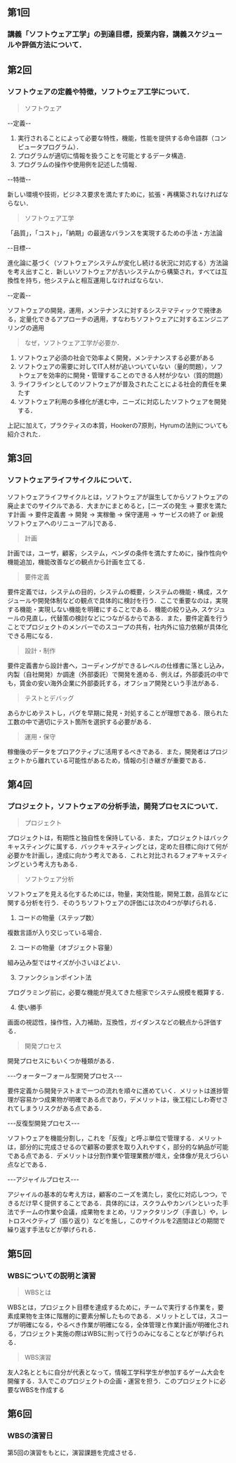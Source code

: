 ## 第1回
### 講義「ソフトウェア工学」の到達目標，授業内容，講義スケジュールや評価方法について．
## 第2回
### ソフトウェアの定義や特徴，ソフトウェア工学について．
>ソフトウェア

--定義--
1. 実行されることによって必要な特性，機能，性能を提供する命令語群（コンピュータプログラム）．
2. プログラムが適切に情報を扱うことを可能とするデータ構造．
3. プログラムの操作や使用例を記述した情報．

--特徴--

新しい環境や技術，ビジネス要求を満たすために，拡張・再構築されなければならない．

>ソフトウェア工学

「品質」，「コスト」，「納期」の最適なバランスを実現するための手法・方法論

--目標--

進化論に基づく（ソフトウェアシステムが変化し続ける状況に対応する）方法論を考え出すこと．新しいソフトウェアが古いシステムから構築され，すべては互換性を持ち，他システムと相互運用しなければならない．

--定義--

ソフトウェアの開発，運用，メンテナンスに対するシステマティックで規律ある，定量化できるアプローチの適用，すなわちソフトウェアに対するエンジニアリングの適用

>なぜ，ソフトウェア工学が必要か．

1. ソフトウェア必須の社会で効率よく開発，メンテナンスする必要がある
2. ソフトウェアの需要に対してIT人材が追いついていない（量的問題），ソフトウェアを効率的に開発・管理することのできる人材が少ない（質的問題）
3. ライフラインとしてのソフトウェアが普及されたことによる社会的責任を果たす
4. ソフトウェア利用の多様化が進む中，ニーズに対応したソフトウェアを開発する．

上記に加えて，プラクティスの本質，Hookerの7原則，Hyrumの法則についても紹介された．

## 第3回
### ソフトウェアライフサイクルについて．
ソフトウェアライフサイクルとは，ソフトウェアが誕生してからソフトウェアの廃止までのサイクルである．大まかにまとめると，\[ニーズの発生 → 要求を満たす計画 → 要件定義書 → 開発 → 実稼働 → 保守運用 → サービスの終了 or 新規ソフトウェアへのリニューアル\]である．

>計画

計画では，ユーザ，顧客，システム，ベンダの条件を満たすために，操作性向や機能追加，機能改善などの観点から計画を立てる．

>要件定義

要件定義では，システムの目的，システムの概要，システムの機能・構成，スケジュールや開発体制などの観点で具体的に検討を行う．ここで重要なのは，実現する機能・実現しない機能を明確にすることである．機能の絞り込み, スケジュールの見直し，代替策の検討などにつながるからである．また，要件定義を行うことでプロジェクトのメンバーでのスコープの共有，社内外に協力依頼が具体化できる用になる．

>設計・制作

要件定義書から設計書へ，コーディングができるレベルの仕様書に落とし込み，内製（自社開発）か調達（外部委託）で開発を進める．例えば，外部委託の中でも，賃金の安い海外企業に外部委託する，オフショア開発という手法がある．

>テストとデバッグ

あらかじめテストし，バグを早期に発見・対処することが理想である．限られた工数の中で適切にテスト箇所を選択する必要がある．

>運用・保守

稼働後のデータをプロアクティブに活用するべきである．また，開発者はプロジェクトから離れている可能性があるため，情報の引き継ぎが重要である．

## 第4回
### プロジェクト，ソフトウェアの分析手法，開発プロセスについて．
>プロジェクト

プロジェクトは，有期性と独自性を保持している．また，プロジェクトはバックキャスティングに属する．バックキャスティングとは，定めた目標に向けて何が必要かを計画し，達成に向かう考えである．これと対比されるフォアキャスティングという考え方もある．

>ソフトウェア分析

ソフトウェアを見える化するためには，物量，実効性能，開発工数，品質などに関する分析を行う．そのうちソフトウェアの評価には次の4つが挙げられる．

1. コードの物量（ステップ数）

複数言語が入り交じっている場合．

2. コードの物量（オブジェクト容量）

組み込み型ではサイズが小さいほどよい．

3. ファンクションポイント法

プログラミング前に，必要な機能が見えてきた檀家でシステム規模を概算する．

4. 使い勝手

画面の視認性，操作性，入力補助，互換性，ガイダンスなどの観点から評価する．

>開発プロセス

開発プロセスにもいくつか種類がある．

---ウォーターフォール型開発プロセス---

要件定義から開発テストまで一つの流れを順々に進めていく．メリットは進捗管理が容易かつ成果物が明確である点であり，デメリットは，後工程にしわ寄せされてしまうリスクがある点である．

---反復型開発プロセス---

ソフトウェアを機能分割し，これを「反復」と呼ぶ単位で管理する．メリットは，部分的に完成させるので顧客の要求を取り入れやすく，部分的な納品が可能である点である．デメリットは分割作業や管理業務が増え，全体像が見えづらい点などである．

---アジャイルプロセス---

アジャイルの基本的な考え方は，顧客のニーズを満たし，変化に対応しつつ，できるだけ早く提供することである．具体的には，スクラムやカンバンといった手法でチームの作業や会議，成果物をまとめ，リファクタリング（手直し）や，レトロスペクティブ（振り返り）などを施し，このサイクルを2週間ほどの期間で繰り返す手法などが挙げられる．

## 第5回
### WBSについての説明と演習

>WBSとは

WBSとは，プロジェクト目標を達成するために，チームで実行する作業を，要素成果物を主体に階層的に要素分解したものである．メリットとしては，スコープが明確になる，やるべき作業が明確になる，全体管理と作業計画が明確化される，プロジェクト実施の際はWBSに則って行うのみになることなどが挙げられる．

>WBS演習

友人2名とともに自分が代表となって，情報工学科学生が参加するゲーム大会を開催する．3人でこのプロジェクトの企画・運営を担う．このプロジェクトに必要なWBSを作成する

## 第6回
### WBSの演習日
第5回の演習をもとに，演習課題を完成させる．